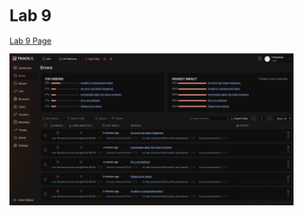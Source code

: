 # Lab 9

[Lab 9 Page](https://sbalatbat.github.io/cse110_Lab9_Starter/)

![TrackJS Screenshot](trackjs.png)